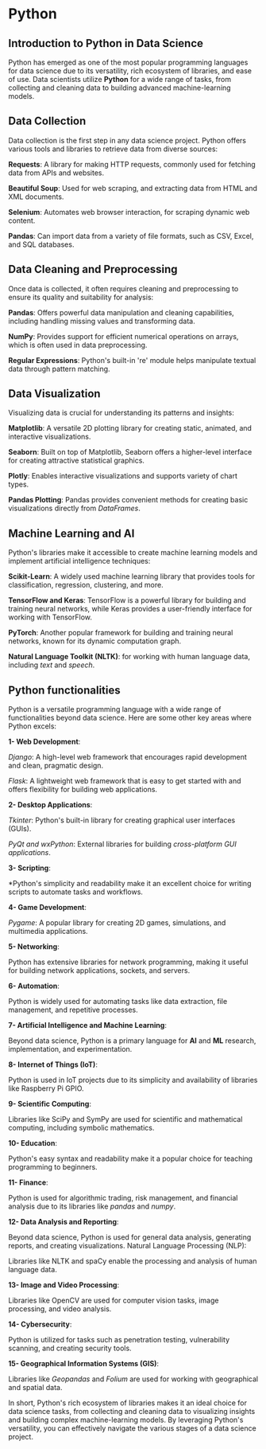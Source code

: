 # Python

## Introduction to Python in Data Science
Python has emerged as one of the most popular programming languages for data science due to its versatility, rich ecosystem of libraries, and ease of use. Data scientists utilize **Python** for a wide range of tasks, from collecting and cleaning data to building advanced machine-learning models.

## Data Collection

Data collection is the first step in any data science project. Python offers various tools and libraries to retrieve data from diverse sources:

**Requests**: A library for making HTTP requests, commonly used for fetching data from APIs and websites.

**Beautiful Soup**: Used for web scraping, and extracting data from HTML and XML documents.

**Selenium**: Automates web browser interaction, for scraping dynamic web content.

**Pandas**: Can import data from a variety of file formats, such as CSV, Excel, and SQL databases.


## Data Cleaning and Preprocessing
Once data is collected, it often requires cleaning and preprocessing to ensure its quality and suitability for analysis:

**Pandas**: Offers powerful data manipulation and cleaning capabilities, including handling missing values and transforming data.

**NumPy**: Provides support for efficient numerical operations on arrays, which is often used in data preprocessing.

**Regular Expressions**: Python's built-in 're' module helps manipulate textual data through pattern matching.


## Data Visualization
Visualizing data is crucial for understanding its patterns and insights:

**Matplotlib**: A versatile 2D plotting library for creating static, animated, and interactive visualizations.

**Seaborn**: Built on top of Matplotlib, Seaborn offers a higher-level interface for creating attractive statistical graphics.

**Plotly**: Enables interactive visualizations and supports variety of chart types.

**Pandas Plotting**: Pandas provides convenient methods for creating basic visualizations directly from *DataFrames*.


## Machine Learning and AI
Python's libraries make it accessible to create machine learning models and implement artificial intelligence techniques:

**Scikit-Learn**: A widely used machine learning library that provides tools for classification, regression, clustering, and more.

**TensorFlow and Keras**: TensorFlow is a powerful library for building and training neural networks, while Keras provides a user-friendly interface for working with TensorFlow.

**PyTorch**: Another popular framework for building and training neural networks, known for its dynamic computation graph.

**Natural Language Toolkit (NLTK)**: for working with human language data, including *text* and *speech*.



## Python functionalities

Python is a versatile programming language with a wide range of functionalities beyond data science. Here are some other key areas where Python excels:

**1- Web Development**:

*Django*: A high-level web framework that encourages rapid development and clean, pragmatic design.

*Flask*: A lightweight web framework that is easy to get started with and offers flexibility for building web applications.

**2- Desktop Applications**:

*Tkinter*: Python's built-in library for creating graphical user interfaces (GUIs).

*PyQt and wxPython*: External libraries for building *cross-platform GUI applications*.

**3- Scripting**:

*Python's simplicity and readability make it an excellent choice for writing scripts to automate tasks and workflows.

**4- Game Development**:

*Pygame*: A popular library for creating 2D games, simulations, and multimedia applications.

**5- Networking**:

Python has extensive libraries for network programming, making it useful for building network applications, sockets, and servers.

**6- Automation**:

Python is widely used for automating tasks like data extraction, file management, and repetitive processes.

**7- Artificial Intelligence and Machine Learning**:

Beyond data science, Python is a primary language for **AI** and **ML** research, implementation, and experimentation.

**8- Internet of Things (IoT)**:

Python is used in IoT projects due to its simplicity and availability of libraries like Raspberry Pi GPIO.

**9- Scientific Computing**:

Libraries like SciPy and SymPy are used for scientific and mathematical computing, including symbolic mathematics.

**10- Education**:

Python's easy syntax and readability make it a popular choice for teaching programming to beginners.

**11- Finance**:

Python is used for algorithmic trading, risk management, and financial analysis due to its libraries like *pandas* and *numpy*.

**12- Data Analysis and Reporting**:

Beyond data science, Python is used for general data analysis, generating reports, and creating visualizations.
Natural Language Processing (NLP):

Libraries like NLTK and spaCy enable the processing and analysis of human language data.

**13- Image and Video Processing**:

Libraries like OpenCV are used for computer vision tasks, image processing, and video analysis.

**14- Cybersecurity**:

Python is utilized for tasks such as penetration testing, vulnerability scanning, and creating security tools.

**15- Geographical Information Systems (GIS)**:

Libraries like *Geopandas* and *Folium* are used for working with geographical and spatial data.


In short, Python's rich ecosystem of libraries makes it an ideal choice for data science tasks, from collecting and cleaning data to visualizing insights and building complex machine-learning models. By leveraging Python's versatility, you can effectively navigate the various stages of a data science project.



